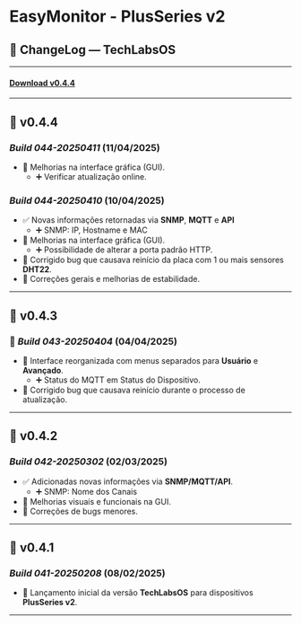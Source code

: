 # EasyMonitor - PlusSeries v2

## 📌 ChangeLog — TechLabsOS

---
#### [Download v0.4.4](./empv2-0.4.4-build-044-20250411.bin)
---
## 🔄 v0.4.4
### *Build 044-20250411* (11/04/2025)
- 🎨 Melhorias na interface gráfica (GUI).
  -  ➕ Verificar atualização online.
  
### *Build 044-20250410* (10/04/2025)
- ✅ Novas informações retornadas via **SNMP**, **MQTT** e **API**
  - ➕ SNMP: IP, Hostname e MAC
- 🎨 Melhorias na interface gráfica (GUI).
  -  ➕ Possibilidade de alterar a porta padrão HTTP.
- 🐛 Corrigido bug que causava reinício da placa com 1 ou mais sensores **DHT22**.
- 🧹 Correções gerais e melhorias de estabilidade.

---
## 🔄 v0.4.3
### 🔄 *Build 043-20250404* (04/04/2025)
- 🎨 Interface reorganizada com menus separados para **Usuário** e **Avançado**.
  - ➕ Status do MQTT em Status do Dispositivo.
- 🐛 Corrigido bug que causava reinício durante o processo de atualização.

---
## 🔄 v0.4.2
### *Build 042-20250302* (02/03/2025)
- ✅ Adicionadas novas informações via **SNMP/MQTT/API**.
  - ➕ SNMP: Nome dos Canais
- 🎨 Melhorias visuais e funcionais na GUI.
- 🐞 Correções de bugs menores.

---
## 🔄 v0.4.1
### *Build 041-20250208* (08/02/2025)
- 🚀 Lançamento inicial da versão **TechLabsOS** para dispositivos **PlusSeries v2**.

---
